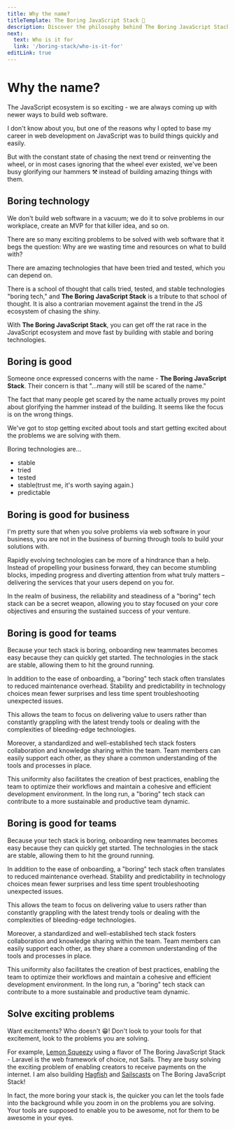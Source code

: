 ```yaml
---
title: Why the name?
titleTemplate: The Boring JavaScript Stack 🥱
description: Discover the philosophy behind The Boring JavaScript Stack. It's a nod to stability, a rebellion against chasing trends. Embrace reliability for efficient web development without constant distractions.
next:
  text: Who is it for
  link: '/boring-stack/who-is-it-for'
editLink: true
---
```


# Why the name?

The JavaScript ecosystem is so exciting - we are always coming up with newer ways to build web software.

I don't know about you, but one of the reasons why I opted to base my career in web development on JavaScript was to build things quickly and easily.

But with the constant state of chasing the next trend or reinventing the wheel, or in most cases ignoring that the wheel ever existed, we've been busy glorifying our hammers ⚒️ instead of building amazing things with them.

## Boring technology

We don't build web software in a vacuum; we do it to solve problems in our workplace, create an MVP for that killer idea, and so on.

There are so many exciting problems to be solved with web software that it begs the question: Why are we wasting time and resources on what to build with?

There are amazing technologies that have been tried and tested, which you can depend on.

There is a school of thought that calls tried, tested, and stable technologies "boring tech," and **The Boring JavaScript Stack** is a tribute to that school of thought. It is also a contrarian movement against the trend in the JS ecosystem of chasing the shiny.

With **The Boring JavaScript Stack**, you can get off the rat race in the JavaScript ecosystem and move fast by building with stable and boring technologies.

## Boring is good

Someone once expressed concerns with the name - **The Boring JavaScript Stack**. Their concern is that "...many will still be scared of the name."

The fact that many people get scared by the name actually proves my point about glorifying the hammer instead of the building. It seems like the focus is on the wrong things.

We've got to stop getting excited about tools and start getting excited about the problems we are solving with them.

Boring technologies are...

- stable
- tried
- tested
- stable(trust me, it's worth saying again.)
- predictable

## Boring is good for business

I'm pretty sure that when you solve problems via web software in your business, you are not in the business of burning through tools to build your solutions with.

Rapidly evolving technologies can be more of a hindrance than a help. Instead of propelling your business forward, they can become stumbling blocks, impeding progress and diverting attention from what truly matters – delivering the services that your users depend on you for.

In the realm of business, the reliability and steadiness of a "boring" tech stack can be a secret weapon, allowing you to stay focused on your core objectives and ensuring the sustained success of your venture.

## Boring is good for teams

Because your tech stack is boring, onboarding new teammates becomes easy because they can quickly get started. The technologies in the stack are stable, allowing them to hit the ground running.

In addition to the ease of onboarding, a "boring" tech stack often translates to reduced maintenance overhead. Stability and predictability in technology choices mean fewer surprises and less time spent troubleshooting unexpected issues.

This allows the team to focus on delivering value to users rather than constantly grappling with the latest trendy tools or dealing with the complexities of bleeding-edge technologies.

Moreover, a standardized and well-established tech stack fosters collaboration and knowledge sharing within the team. Team members can easily support each other, as they share a common understanding of the tools and processes in place.

This uniformity also facilitates the creation of best practices, enabling the team to optimize their workflows and maintain a cohesive and efficient development environment. In the long run, a "boring" tech stack can contribute to a more sustainable and productive team dynamic.

## Boring is good for teams

Because your tech stack is boring, onboarding new teammates becomes easy because they can quickly get started. The technologies in the stack are stable, allowing them to hit the ground running.

In addition to the ease of onboarding, a "boring" tech stack often translates to reduced maintenance overhead. Stability and predictability in technology choices mean fewer surprises and less time spent troubleshooting unexpected issues.

This allows the team to focus on delivering value to users rather than constantly grappling with the latest trendy tools or dealing with the complexities of bleeding-edge technologies.

Moreover, a standardized and well-established tech stack fosters collaboration and knowledge sharing within the team. Team members can easily support each other, as they share a common understanding of the tools and processes in place.

This uniformity also facilitates the creation of best practices, enabling the team to optimize their workflows and maintain a cohesive and efficient development environment. In the long run, a "boring" tech stack can contribute to a more sustainable and productive team dynamic.

## Solve exciting problems

Want excitements? Who doesn't 😁! Don't look to your tools for that excitement, look to the problems you are solving.

For example, [Lemon Squeezy](https://lemonsqueezy.com/) using a flavor of The Boring JavaScript Stack - Laravel is the web framework of choice, not Sails. They are busy solving the exciting problem of enabling creators to receive payments on the internet. I am also building [Hagfish](https://hagfish.io/) and [Sailscasts](https://sailscasts.com/) on The Boring JavaScript Stack!

In fact, the more boring your stack is, the quicker you can let the tools fade into the background while you zoom in on the problems you are solving. Your tools are supposed to enable you to be awesome, not for them to be awesome in your eyes.
